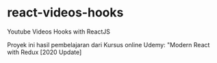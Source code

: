 # react-videos-hooks
Youtube Videos Hooks with ReactJS

Proyek ini hasil pembelajaran dari Kursus online Udemy: "Modern React with Redux [2020 Update]

